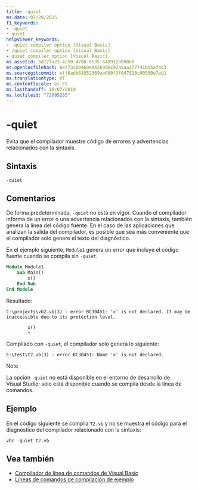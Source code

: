 ```yaml
---
title: -quiet
ms.date: 07/20/2015
f1_keywords:
- -quiet
- quiet
helpviewer_keywords:
- -quiet compiler option [Visual Basic]
- /quiet compiler option [Visual Basic]
- quiet compiler option [Visual Basic]
ms.assetid: 5d77fa23-4c50-4708-8535-649912b098e8
ms.openlocfilehash: 6e773c60469e8426956c92a5aa377741ba5af4d3
ms.sourcegitcommit: eff6adb61852369ab690f3f047818c90580e7eb1
ms.translationtype: HT
ms.contentlocale: es-ES
ms.lasthandoff: 10/07/2019
ms.locfileid: "72005285"
---
```

# <a name="-quiet"></a>-quiet

Evita que el compilador muestre código de errores y advertencias relacionados con la sintaxis.

## <a name="syntax"></a>Sintaxis

```console
-quiet
```

## <a name="remarks"></a>Comentarios

De forma predeterminada, `-quiet` no está en vigor. Cuando el compilador informa de un error o una advertencia relacionados con la sintaxis, también genera la línea del código fuente. En el caso de las aplicaciones que analizan la salida del compilador, es posible que sea más conveniente que el compilador solo genere el texto del diagnóstico.

En el ejemplo siguiente, `Module1` genera un error que incluye el código fuente cuando se compila sin `-quiet`.

```vb
Module Module1
    Sub Main()
        x()
    End Sub
End Module
```

Resultado:

```console
C:\projects\vb2.vb(3) : error BC30451: 'x' is not declared. It may be inaccessible due to its protection level.

        x()
        ~
```

Compilado con `-quiet`, el compilador solo genera lo siguiente:

```console
E:\test\t2.vb(3) : error BC30451: Name 'x' is not declared.
```

> [!NOTE]
> La opción `-quiet` no está disponible en el entorno de desarrollo de Visual Studio; solo está disponible cuando se compila desde la línea de comandos.

## <a name="example"></a>Ejemplo

En el código siguiente se compila `T2.vb` y no se muestra el código para el diagnóstico del compilador relacionado con la sintaxis:

```console
vbc -quiet t2.vb
```

## <a name="see-also"></a>Vea también

- [Compilador de línea de comandos de Visual Basic](../../../visual-basic/reference/command-line-compiler/index.md)
- [Líneas de comandos de compilación de ejemplo](../../../visual-basic/reference/command-line-compiler/sample-compilation-command-lines.md)
